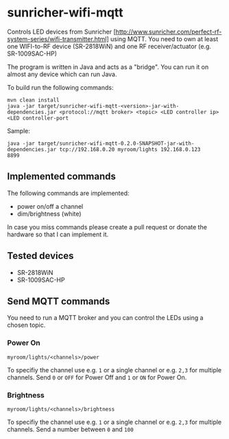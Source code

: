# sunricher-wifi-mqtt

Controls LED devices from Sunricher [http://www.sunricher.com/perfect-rf-system-series/wifi-transmitter.html] using MQTT.
You need to own at least one WIFI-to-RF device (SR-2818WiN) and one RF receiver/actuator (e.g. SR-1009SAC-HP)

The program is written in Java and acts as a "bridge". You can run it on almost any device which can run Java.

To build run the following commands:
```
mvn clean install
java -jar target/sunricher-wifi-mqtt-<version>-jar-with-dependencies.jar <protocol://mqtt broker> <topic> <LED controller ip> <LED controller-port
```

Sample:
```
java -jar target/sunricher-wifi-mqtt-0.2.0-SNAPSHOT-jar-with-dependencies.jar tcp://192.168.0.20 myroom/lights 192.168.0.123
8899
```

## Implemented commands ##
The following commands are implemented:

- power on/off a channel
- dim/brightness (white)

In case you miss commands please create a pull request or donate the hardware so that I can implement it.

## Tested devices ##
- SR-2818WiN
- SR-1009SAC-HP

## Send MQTT commands ##
You need to run a MQTT broker and you can control the LEDs using a chosen topic.

### Power On ###

```
myroom/lights/<channels>/power
```
To specifiy the channel use e.g. `1` or a single channel or e.g. `2,3` for multiple channels.
Send `0` or `OFF` for Power Off and `1` or `ON` for Power On.


### Brightness ###

```
myroom/lights/<channels>/brightness
```
To specifiy the channel use e.g. `1` or a single channel or e.g. `2,3` for multiple channels.
Send a number between `0` and `100`
